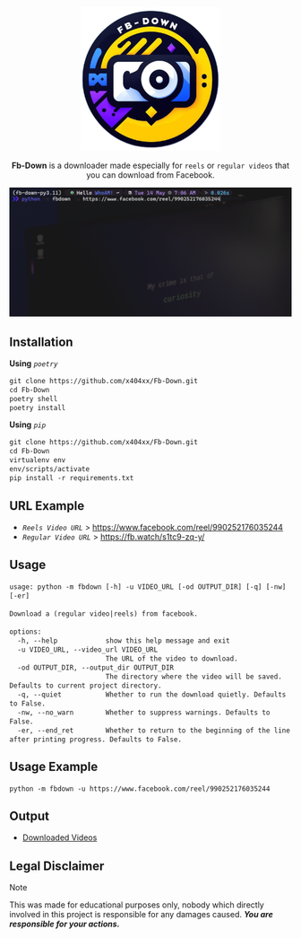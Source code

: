 <div align="center">

<img src="assets/logo.png" width="250" height="auto">

**Fb-Down** is a downloader made especially for `reels` or `regular videos` that you can download from Facebook.

<img src="assets/terminal.gif" width="700" height="auto">

</div>

## **Installation**

**Using** _`poetry`_

```
git clone https://github.com/x404xx/Fb-Down.git
cd Fb-Down
poetry shell
poetry install
```

**Using** _`pip`_

```
git clone https://github.com/x404xx/Fb-Down.git
cd Fb-Down
virtualenv env
env/scripts/activate
pip install -r requirements.txt
```

## URL Example

-   _`Reels Video URL`_ > https://www.facebook.com/reel/990252176035244
-   _`Regular Video URL`_ > https://fb.watch/s1tc9-zq-y/

## Usage

```
usage: python -m fbdown [-h] -u VIDEO_URL [-od OUTPUT_DIR] [-q] [-nw] [-er]

Download a (regular video|reels) from facebook.

options:
  -h, --help            show this help message and exit
  -u VIDEO_URL, --video_url VIDEO_URL
                        The URL of the video to download.
  -od OUTPUT_DIR, --output_dir OUTPUT_DIR
                        The directory where the video will be saved. Defaults to current project directory.
  -q, --quiet           Whether to run the download quietly. Defaults to False.
  -nw, --no_warn        Whether to suppress warnings. Defaults to False.
  -er, --end_ret        Whether to return to the beginning of the line after printing progress. Defaults to False.
```

## Usage Example

```
python -m fbdown -u https://www.facebook.com/reel/990252176035244
```

## Output

-   [Downloaded Videos](https://github.com/x404xx/Fb-Down/tree/main/Facebook%20Videos)

## **Legal Disclaimer**

> [!Note]
> This was made for educational purposes only, nobody which directly involved in this project is responsible for any damages caused. **_You are responsible for your actions._**
